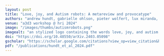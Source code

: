 ```yaml
---
layout: post
title: "Love, joy, and Autism robots: A metareview and provocatype"
authors: "andrew hundt, gabrielle ohlson, pieter wolfert, lux miranda, sophia zhu, & katie winkle"
venue: "a3d3 workshop @ hri 2024"
image: "/images/thumbs/autismrobots.png"
imagealt: "an stylized logo containing the words love, joy, and autism robots alongside a red heart and the rainbow infinity symbol of neurodiversity"
doi: "https://doi.org/10.48550/arXiv.2403.05098"
gscholar: "https://scholar.google.com/citations?view_op=view_citation&hl=en&user=4Kvx61cAAAAJ&citation_for_view=4Kvx61cAAAAJ:ufrVoPGSRksC"
pdf: "/publications/hundt_et_al_2024.pdf"
---
```











